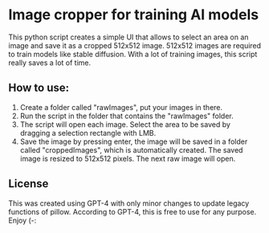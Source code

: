 # Image cropper for training AI models
This python script creates a simple UI that allows to select an area on an image and save it as a cropped 512x512 image. 512x512 images are required to train models like stable diffusion. With a lot of training images, this script really saves a lot of time.

## How to use:

1. Create a folder called "rawImages", put your images in there.
2. Run the script in the folder that contains the "rawImages" folder.
3. The script will open each image. Select the area to be saved by dragging a selection rectangle with LMB.
4. Save the image by pressing enter, the image will be saved in a folder called "croppedImages", which is automatically created. The saved image is resized to 512x512 pixels. The next raw image will open.

## License
This was created using GPT-4 with only minor changes to update legacy functions of pillow. According to GPT-4, this is free to use for any purpose. Enjoy (-:
